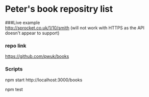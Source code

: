 # Peter's book repositry list

###Live example  
http://sprocket.co.uk/1/10/smith
(will not work with HTTPS as the API doesn't appear to support)

### repo link
https://github.com/pwuk/books

### Scripts
npm start
http://localhost:3000/books

npm test 
